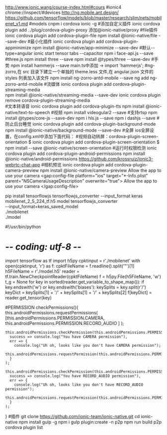 http://www.ionic.wang/course-index.html#cours #ionic4
chrome://inspect/#devices
http://ng.mobile.ant.design/
https://github.com/tensorflow/models/blob/master/research/slim/nets/mobilenet_v1.md #models
cnpm i cordova ionic -g
#添加自定义插件
ionic cordova plugin add ../plug/cordova-plugin-proxy
添加@ionic-native/proxy
#file插件
ionic cordova plugin add cordova-plugin-file
npm install @ionic-native/file --save-dev
#最小化插件
ionic cordova plugin add cordova-plugin-appminimize
npm install @ionic-native/app-minimize --save-dev
#默认--type=angular
ionic start tensor tabs --capacitor
npm i face-api.js --save
#three.js
npm install three --save
npm install @types/three --save-dev
#手势
npm install hammerjs --save
main.ts中添加  -> import 'hammerjs';
#ng-zorro,在 src 目录下建立一个单独的 theme.less 文件,在 angular.json 文件的 styles 列表加入该文件
npm install ng-zorro-antd-mobile --save
ng add ng-zorro-antd-mobile
#流媒体
ionic cordova plugin add cordova-plugin-streaming-media  
npm install @ionic-native/streaming-media --save-dev
ionic cordova plugin remove cordova-plugin-streaming-media  
#文本转语音
ionic cordova plugin add cordova-plugin-tts
npm install @ionic-native/text-to-speech
#视频
npm install videogular2 --save  #支持rtsp
npm install @types/core-js --save-dev
npm i hls.js --save
npm i dashjs --save
#防止后台睡觉
ionic cordova plugin add cordova-plugin-background-mode
npm install @ionic-native/background-mode --save-dev
#全屏
ios全屏设置，在config.xml中添加下面代码：
<preference name="AllowInlineMediaPlayback" value="true" />
#视频自动转屏：cordova-plugin-screen-orientation
$ ionic cordova plugin add cordova-plugin-screen-orientation
$ npm install --save @ionic-native/screen-orientation
#运行时权限检测
ionic cordova plugin add cordova-plugin-android-permissions
npm install @ionic-native/android-permissions
https://github.com/krossruiz/ionic3-webrtc-chat-app
#相机预览
ionic cordova plugin add cordova-plugin-camera-preview
npm install @ionic-native/camera-preview
<config-file platform="ios" target="*-Info.plist" parent="NSCameraUsageDescription" overwrite="true">
  <string>Allow the app to use your camera</string>
</config-file>
<gap:config-file platform="ios" target="*-Info.plist" parent="NSCameraUsageDescription" overwrite="true">
  <string>Allow the app to use your camera</string>
</gap:config-file>

pip install tensorflowjs
tensorflowjs_converter --input_format keras mobilenet_2_5_224_tf.h5 model
tensorflowjs_converter \
    --input_format=keras_saved_model \
    ./mobilenet \
    ./model

#!/usr/bin/python
# -*- coding: utf-8 -*-
import tensorflow as tf
import h5py
cpktinput = r'./mobilenet'
with open(cpktinput, 'r') as f:
  cpktFileName = f.readline().split('"')[1]     
h5FileName = r'./model.h5'
reader = tf.train.NewCheckpointReader(cpktFileName)
f = h5py.File(h5FileName, 'w')
t_g = None
for key in sorted(reader.get_variable_to_shape_map()):
  if key.endswith('w') or key.endswith('biases'):
    keySplits = key.split(r'/')
    keyDict = keySplits[1] + '/' + keySplits[1] + '/' + keySplits[2]
    f[keyDict] = reader.get_tensor(key)

#PERMISSION
checkPermissions(){
    this.androidPermissions.requestPermissions(
      [this.androidPermissions.PERMISSION.CAMERA,
        this.androidPermissions.PERMISSION.RECORD_AUDIO
      ]
    );

    this.androidPermissions.checkPermission(this.androidPermissions.PERMISSION.CAMERA).then(
      success => console.log("You have CAMERA permission"),
      err => {
        console.log("Uh oh, looks like you don't have CAMERA permission");
        this.androidPermissions.requestPermission(this.androidPermissions.PERMISSION.CAMERA);
      }
    );

    this.androidPermissions.checkPermission(this.androidPermissions.PERMISSION.RECORD_AUDIO).then(
      success => console.log("You have RECORD_AUDIO permission"),
      err => {
        console.log("Uh oh, looks like you don't have RECORD_AUDIO permission");
        this.androidPermissions.requestPermission(this.androidPermissions.PERMISSION.RECORD_AUDIO);
      }
    );
}
#插件
git clone https://github.com/ionic-team/ionic-native.git
cd ionic-native
npm install gulp -g
npm i
gulp plugin:create -n p2p
npm run build p2p
cordova plugin list
